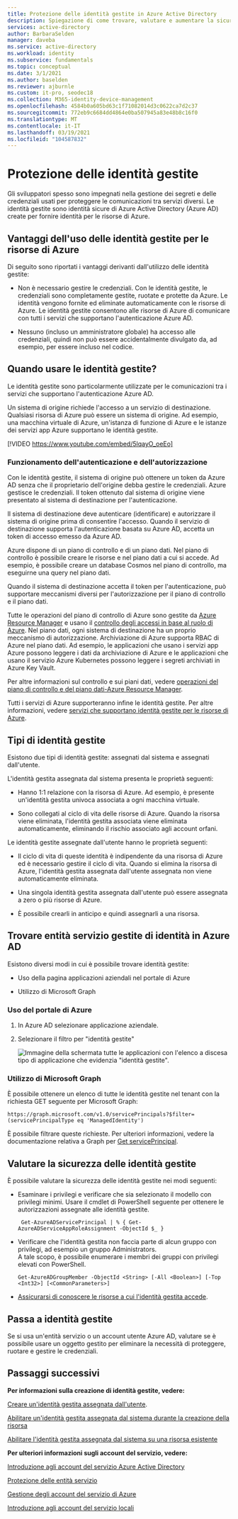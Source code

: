 ```yaml
---
title: Protezione delle identità gestite in Azure Active Directory
description: Spiegazione di come trovare, valutare e aumentare la sicurezza delle identità gestite.
services: active-directory
author: BarbaraSelden
manager: daveba
ms.service: active-directory
ms.workload: identity
ms.subservice: fundamentals
ms.topic: conceptual
ms.date: 3/1/2021
ms.author: baselden
ms.reviewer: ajburnle
ms.custom: it-pro, seodec18
ms.collection: M365-identity-device-management
ms.openlocfilehash: 4584b0a605bd63c1f71082014d3c0622ca7d2c37
ms.sourcegitcommit: 772eb9c6684dd4864e0ba507945a83e48b8c16f0
ms.translationtype: MT
ms.contentlocale: it-IT
ms.lasthandoff: 03/19/2021
ms.locfileid: "104587832"
---
```

# <a name="securing-managed-identities"></a>Protezione delle identità gestite

Gli sviluppatori spesso sono impegnati nella gestione dei segreti e delle credenziali usati per proteggere le comunicazioni tra servizi diversi. Le identità gestite sono identità sicure di Azure Active Directory (Azure AD) create per fornire identità per le risorse di Azure.

## <a name="benefits-of-using-managed-identities-for-azure-resources"></a>Vantaggi dell'uso delle identità gestite per le risorse di Azure

Di seguito sono riportati i vantaggi derivanti dall'utilizzo delle identità gestite:

* Non è necessario gestire le credenziali. Con le identità gestite, le credenziali sono completamente gestite, ruotate e protette da Azure. Le identità vengono fornite ed eliminate automaticamente con le risorse di Azure. Le identità gestite consentono alle risorse di Azure di comunicare con tutti i servizi che supportano l'autenticazione Azure AD.

* Nessuno (incluso un amministratore globale) ha accesso alle credenziali, quindi non può essere accidentalmente divulgato da, ad esempio, per essere incluso nel codice.

## <a name="when-to-use-managed-identities"></a>Quando usare le identità gestite?

Le identità gestite sono particolarmente utilizzate per le comunicazioni tra i servizi che supportano l'autenticazione Azure AD. 

Un sistema di origine richiede l'accesso a un servizio di destinazione. Qualsiasi risorsa di Azure può essere un sistema di origine. Ad esempio, una macchina virtuale di Azure, un'istanza di funzione di Azure e le istanze dei servizi app Azure supportano le identità gestite.

[!VIDEO https://www.youtube.com/embed/5lqayO_oeEo]

### <a name="how-authentication-and-authorization-work"></a>Funzionamento dell'autenticazione e dell'autorizzazione

Con le identità gestite, il sistema di origine può ottenere un token da Azure AD senza che il proprietario dell'origine debba gestire le credenziali. Azure gestisce le credenziali. Il token ottenuto dal sistema di origine viene presentato al sistema di destinazione per l'autenticazione. 

Il sistema di destinazione deve autenticare (identificare) e autorizzare il sistema di origine prima di consentire l'accesso. Quando il servizio di destinazione supporta l'autenticazione basata su Azure AD, accetta un token di accesso emesso da Azure AD. 

Azure dispone di un piano di controllo e di un piano dati. Nel piano di controllo è possibile creare le risorse e nel piano dati a cui si accede. Ad esempio, è possibile creare un database Cosmos nel piano di controllo, ma eseguirne una query nel piano dati.

Quando il sistema di destinazione accetta il token per l'autenticazione, può supportare meccanismi diversi per l'autorizzazione per il piano di controllo e il piano dati.

Tutte le operazioni del piano di controllo di Azure sono gestite da [Azure Resource Manager](../../azure-resource-manager/management/overview.md) e usano il [controllo degli accessi in base al ruolo di Azure](../../role-based-access-control/overview.md). Nel piano dati, ogni sistema di destinazione ha un proprio meccanismo di autorizzazione. Archiviazione di Azure supporta RBAC di Azure nel piano dati. Ad esempio, le applicazioni che usano i servizi app Azure possono leggere i dati da archiviazione di Azure e le applicazioni che usano il servizio Azure Kubernetes possono leggere i segreti archiviati in Azure Key Vault.

Per altre informazioni sul controllo e sui piani dati, vedere [operazioni del piano di controllo e del piano dati-Azure Resource Manager](../../azure-resource-manager/management/control-plane-and-data-plane.md).

Tutti i servizi di Azure supporteranno infine le identità gestite. Per altre informazioni, vedere [servizi che supportano identità gestite per le risorse di Azure](../managed-identities-azure-resources/services-support-managed-identities.md).

##  

## <a name="types-of-managed-identities"></a>Tipi di identità gestite

Esistono due tipi di identità gestite: assegnati dal sistema e assegnati dall'utente.

L'identità gestita assegnata dal sistema presenta le proprietà seguenti:

* Hanno 1:1 relazione con la risorsa di Azure. Ad esempio, è presente un'identità gestita univoca associata a ogni macchina virtuale.

* Sono collegati al ciclo di vita delle risorse di Azure. Quando la risorsa viene eliminata, l'identità gestita associata viene eliminata automaticamente, eliminando il rischio associato agli account orfani. 

Le identità gestite assegnate dall'utente hanno le proprietà seguenti:

* Il ciclo di vita di queste identità è indipendente da una risorsa di Azure ed è necessario gestire il ciclo di vita. Quando si elimina la risorsa di Azure, l'identità gestita assegnata dall'utente assegnata non viene automaticamente eliminata.

* Una singola identità gestita assegnata dall'utente può essere assegnata a zero o più risorse di Azure.

* È possibile crearli in anticipo e quindi assegnarli a una risorsa.

## <a name="find-managed-identity-service-principals-in-azure-ad"></a>Trovare entità servizio gestite di identità in Azure AD

Esistono diversi modi in cui è possibile trovare identità gestite:

* Uso della pagina applicazioni aziendali nel portale di Azure

* Utilizzo di Microsoft Graph

### <a name="using-the-azure-portal"></a>Uso del portale di Azure

1. In Azure AD selezionare applicazione aziendale.

2. Selezionare il filtro per "identità gestite" 

   ![Immagine della schermata tutte le applicazioni con l'elenco a discesa tipo di applicazione che evidenzia "identità gestite".](./media/securing-service-accounts/service-accounts-managed-identities.png)

 

### <a name="using-microsoft-graph"></a>Utilizzo di Microsoft Graph

È possibile ottenere un elenco di tutte le identità gestite nel tenant con la richiesta GET seguente per Microsoft Graph:

`https://graph.microsoft.com/v1.0/servicePrincipals?$filter=(servicePrincipalType eq 'ManagedIdentity') `

È possibile filtrare queste richieste. Per ulteriori informazioni, vedere la documentazione relativa a Graph per [Get servicePrincipal](/graph/api/serviceprincipal-get?view=).

## <a name="assess-the-security-of-managed-identities"></a>Valutare la sicurezza delle identità gestite 

È possibile valutare la sicurezza delle identità gestite nei modi seguenti:

* Esaminare i privilegi e verificare che sia selezionato il modello con privilegi minimi. Usare il cmdlet di PowerShell seguente per ottenere le autorizzazioni assegnate alle identità gestite.

   ` Get-AzureADServicePrincipal | % { Get-AzureADServiceAppRoleAssignment -ObjectId $_ }`

 
* Verificare che l'identità gestita non faccia parte di alcun gruppo con privilegi, ad esempio un gruppo Administrators.  
A tale scopo, è possibile enumerare i membri dei gruppi con privilegi elevati con PowerShell.

   `Get-AzureADGroupMember -ObjectId <String> [-All <Boolean>] [-Top <Int32>] [<CommonParameters>]`

* [Assicurarsi di conoscere le risorse a cui l'identità gestita accede](../../role-based-access-control/role-assignments-list-powershell.md).

## <a name="move-to-managed-identities"></a>Passa a identità gestite

Se si usa un'entità servizio o un account utente Azure AD, valutare se è possibile usare un oggetto gestito per eliminare la necessità di proteggere, ruotare e gestire le credenziali. 

## <a name="next-steps"></a>Passaggi successivi

**Per informazioni sulla creazione di identità gestite, vedere:** 

[Creare un'identità gestita assegnata dall'utente](../managed-identities-azure-resources/how-to-manage-ua-identity-portal.md). 

[Abilitare un'identità gestita assegnata dal sistema durante la creazione della risorsa](../managed-identities-azure-resources/qs-configure-portal-windows-vm.md)

[Abilitare l'identità gestita assegnata dal sistema su una risorsa esistente](../managed-identities-azure-resources/qs-configure-portal-windows-vm.md)

**Per ulteriori informazioni sugli account del servizio, vedere:**

[Introduzione agli account del servizio Azure Active Directory](service-accounts-introduction-azure.md)

[Protezione delle entità servizio](service-accounts-principal.md)

[Gestione degli account del servizio di Azure](service-accounts-governing-azure.md)

[Introduzione agli account del servizio locali](service-accounts-on-premises.md)

 

 

